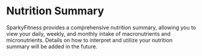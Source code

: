 # Nutrition Summary

SparkyFitness provides a comprehensive nutrition summary, allowing you to view your daily, weekly, and monthly intake of macronutrients and micronutrients. Details on how to interpret and utilize your nutrition summary will be added in the future.